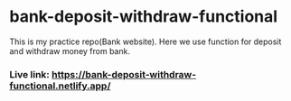 # bank-deposit-withdraw-functional
This is my practice repo(Bank website). Here we use function for deposit and withdraw money from bank. 
### Live link: https://bank-deposit-withdraw-functional.netlify.app/
